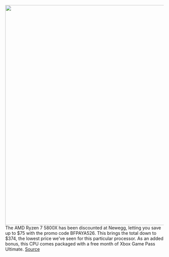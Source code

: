 <img src='https://cdn.vox-cdn.com/thumbor/xrQxuyZ93xHuMah_Q9yx_0JsauQ=/0x0:5120x2879/1200x800/filters:focal(2151x1031:2969x1849)/cdn.vox-cdn.com/uploads/chorus_image/image/70159366/AMD_Ryzen_5000_Series_Lidded_5.0.png' width='700px' /><br/>
The AMD Ryzen 7 5800X has been discounted at Newegg, letting you save up to $75 with the promo code BFPAYA526. This brings the total down to $374, the lowest price we've seen for this particular processor. As an added bonus, this CPU comes packaged with a free month of Xbox Game Pass Ultimate.
<a href='https://www.theverge.com/good-deals/2021/11/18/22787315/amd-5800x-zen3-oneplus-8t-bose-headphones-msi-monitor-razer-deal-sale'> Source <a/>